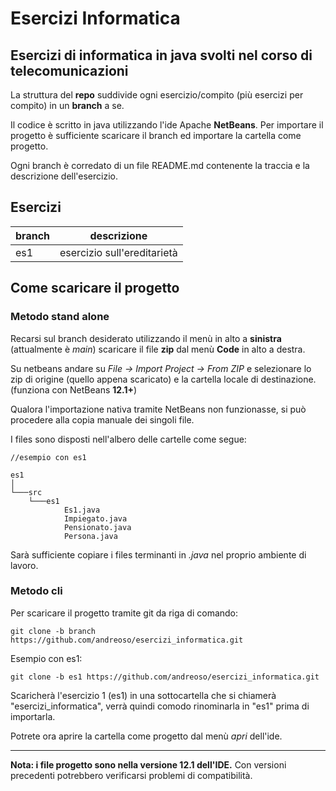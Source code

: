 # Esercizi Informatica
## Esercizi di informatica in java svolti nel corso di telecomunicazioni

La struttura del **repo** suddivide ogni esercizio/compito (più esercizi per compito) in un **branch** a se.

Il codice è scritto in java utilizzando l'ide Apache **NetBeans**.
Per importare il progetto è sufficiente scaricare il branch ed importare la cartella come progetto.

Ogni branch è corredato di un file README.md contenente la traccia e la descrizione dell'esercizio.

## Esercizi



| branch | descrizione                 |
| ------ | --------------------------- |
| es1    | esercizio sull'ereditarietà |



## Come scaricare il progetto

### Metodo stand alone

Recarsi sul branch desiderato utilizzando il menù in alto a **sinistra** (attualmente è *main*)
scaricare il file **zip** dal menù **Code** in alto a destra.

Su netbeans andare su *File -> Import Project -> From ZIP* e selezionare lo zip di origine (quello appena scaricato) e la cartella locale di destinazione. (funziona con NetBeans **12.1+**) 

Qualora l'importazione nativa tramite NetBeans non funzionasse, si può procedere alla copia manuale dei singoli file.

I files sono disposti nell'albero delle cartelle come segue:

```
//esempio con es1

es1
│
└───src
    └───es1
            Es1.java
            Impiegato.java
            Pensionato.java
            Persona.java
```

Sarà sufficiente copiare i files terminanti in *.java* nel proprio ambiente di lavoro.

### Metodo cli

Per scaricare il progetto tramite git da riga di comando:

```
git clone -b branch https://github.com/andreoso/esercizi_informatica.git
```

Esempio con es1:

```
git clone -b es1 https://github.com/andreoso/esercizi_informatica.git 
```

Scaricherà l'esercizio 1 (es1) in una sottocartella che si chiamerà "esercizi_informatica", verrà quindi comodo rinominarla in "es1" prima di importarla.

Potrete ora aprire la cartella come progetto dal menù *apri* dell'ide.

------

**Nota: i file progetto sono nella versione 12.1 dell'IDE.** Con versioni precedenti potrebbero verificarsi problemi di compatibilità.
